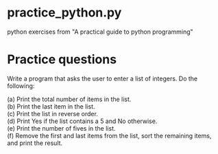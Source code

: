 # practice_python.py
python exercises from "A practical guide to python programming"
# Practice questions

Write a program that asks the user to enter a list of integers. Do the following:  

(a) Print the total number of items in the list.  
(b) Print the last item in the list.  
(c) Print the list in reverse order.  
(d) Print Yes if the list contains a 5 and No otherwise.   
(e) Print the number of fives in the list.   
(f) Remove the first and last items from the list, sort the remaining items, and print the
result.
